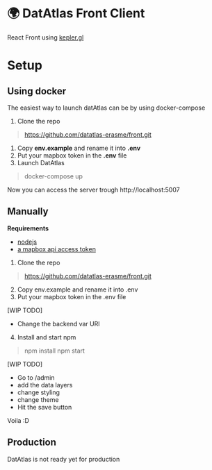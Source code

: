 # 🌍 DatAtlas Front Client
React Front  using [kepler.gl]()



# Setup

##  Using docker
The easiest way to launch datAtlas can be by using docker-compose

1. Clone the repo 
> https://github.com/datatlas-erasme/front.git

1. Copy **env.example** and rename it into **.env**
2. Put your mapbox token in the **.env** file
3. Launch DatAtlas
> docker-compose up

Now you can access the server trough http://localhost:5007

## Manually

**Requirements**
- [nodejs](https://nodejs.org/en/)
- [a mapbox api access token](https://docs.mapbox.com/help/glossary/access-token/)

1. Clone the repo 
> https://github.com/datatlas-erasme/front.git

2. Copy env.example and rename it into .env
3. Put your mapbox token in the .env file

[WIP TODO]
- Change the backend var URl

4. Install and start npm
> npm install
> npm start

[WIP TODO]
- Go to /admin
- add the data layers
- change styling
- change theme
- Hit the save button

Voila :D


## Production
DatAtlas is not ready yet for production


